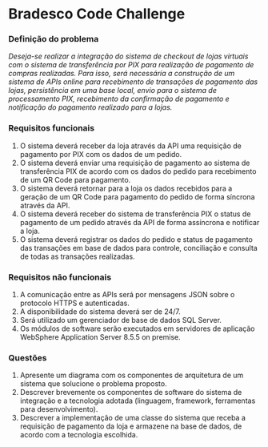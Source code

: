 # Bradesco Code Challenge
### Definição do problema

_Deseja-se realizar a integração do sistema de checkout de lojas virtuais com o sistema de
transferência por PIX para realização de pagamento de compras realizadas. Para isso, será
necessária a construção de um sistema de APIs online para recebimento de transações de
pagamento das lojas, persistência em uma base local, envio para o sistema de processamento
PIX, recebimento da confirmação de pagamento e notificação do pagamento realizado para a
lojas._

### Requisitos funcionais
1. O sistema deverá receber da loja através da API uma requisição de pagamento por PIX
com os dados de um pedido.
2. O sistema deverá enviar uma requisição de pagamento ao sistema de transferência PIX
de acordo com os dados do pedido para recebimento de um QR Code para pagamento.
3. O sistema deverá retornar para a loja os dados recebidos para a geração de um QR
Code para pagamento do pedido de forma síncrona através da API.
5. O sistema deverá receber do sistema de transferência PIX o status de pagamento de
um pedido através da API de forma assíncrona e notificar a loja.
6. O sistema deverá registrar os dados do pedido e status de pagamento das transações
em base de dados para controle, conciliação e consulta de todas as transações
realizadas.

### Requisitos não funcionais
1. A comunicação entre as APIs será por mensagens JSON sobre o protocolo HTTPS e
autenticadas.
2. A disponibilidade do sistema deverá ser de 24/7.
3. Será utilizado um gerenciador de base de dados SQL Server.
4. Os módulos de software serão executados em servidores de aplicação WebSphere
Application Server 8.5.5 on premise.

### Questões
1. Apresente um diagrama com os componentes de arquitetura de um sistema que
solucione o problema proposto.
2. Descrever brevemente os componentes de software do sistema de integração e a
tecnologia adotada (linguagem, framework, ferramentas para desenvolvimento).
3. Descrever a implementação de uma classe do sistema que receba a requisição de
pagamento da loja e armazene na base de dados, de acordo com a tecnologia
escolhida.
